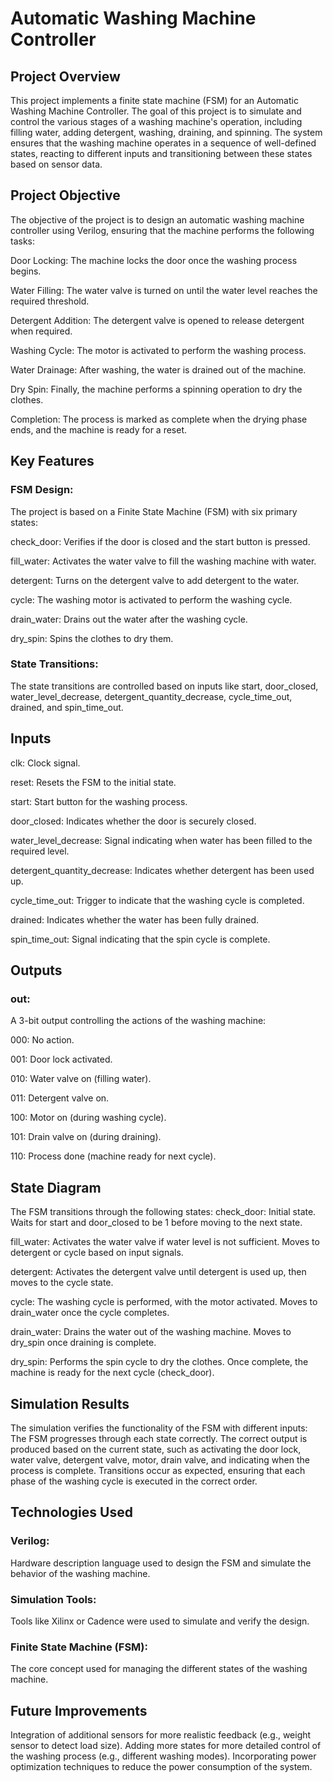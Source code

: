 # Automatic Washing Machine Controller
## Project Overview
This project implements a finite state machine (FSM) for an Automatic Washing Machine Controller. The goal of this project is to simulate and control the various stages of a washing machine's operation, including filling water, adding detergent, washing, draining, and spinning. The system ensures that the washing machine operates in a sequence of well-defined states, reacting to different inputs and transitioning between these states based on sensor data.

## Project Objective
The objective of the project is to design an automatic washing machine controller using Verilog, ensuring that the machine performs the following tasks:

Door Locking: The machine locks the door once the washing process begins.

Water Filling: The water valve is turned on until the water level reaches the required threshold.

Detergent Addition: The detergent valve is opened to release detergent when required.

Washing Cycle: The motor is activated to perform the washing process.

Water Drainage: After washing, the water is drained out of the machine.

Dry Spin: Finally, the machine performs a spinning operation to dry the clothes.

Completion: The process is marked as complete when the drying phase ends, and the machine is ready for a reset.
## Key Features
### FSM Design:
The project is based on a Finite State Machine (FSM) with six primary states:

check_door: Verifies if the door is closed and the start button is pressed.

fill_water: Activates the water valve to fill the washing machine with water.

detergent: Turns on the detergent valve to add detergent to the water.

cycle: The washing motor is activated to perform the washing cycle.

drain_water: Drains out the water after the washing cycle.

dry_spin: Spins the clothes to dry them.

### State Transitions: 
The state transitions are controlled based on inputs like start, door_closed, water_level_decrease, detergent_quantity_decrease, cycle_time_out, drained, and spin_time_out.
## Inputs
clk: Clock signal.

reset: Resets the FSM to the initial state.

start: Start button for the washing process.

door_closed: Indicates whether the door is securely closed.

water_level_decrease: Signal indicating when water has been filled to the required level.

detergent_quantity_decrease: Indicates whether detergent has been used up.

cycle_time_out: Trigger to indicate that the washing cycle is completed.

drained: Indicates whether the water has been fully drained.

spin_time_out: Signal indicating that the spin cycle is complete.
## Outputs
### out: 
A 3-bit output controlling the actions of the washing machine:

000: No action.

001: Door lock activated.

010: Water valve on (filling water).

011: Detergent valve on.

100: Motor on (during washing cycle).

101: Drain valve on (during draining).

110: Process done (machine ready for next cycle).
## State Diagram
The FSM transitions through the following states:
check_door: Initial state. Waits for start and door_closed to be 1 before moving to the next state.

fill_water: Activates the water valve if water level is not sufficient. Moves to detergent or cycle based on input signals.

detergent: Activates the detergent valve until detergent is used up, then moves to the cycle state.

cycle: The washing cycle is performed, with the motor activated. Moves to drain_water once the cycle completes.

drain_water: Drains the water out of the washing machine. Moves to dry_spin once draining is complete.

dry_spin: Performs the spin cycle to dry the clothes. Once complete, the machine is ready for the next cycle (check_door).

## Simulation Results
The simulation verifies the functionality of the FSM with different inputs:
The FSM progresses through each state correctly.
The correct output is produced based on the current state, such as activating the door lock, water valve, detergent valve, motor, drain valve, and indicating when the process is complete.
Transitions occur as expected, ensuring that each phase of the washing cycle is executed in the correct order.
## Technologies Used
### Verilog: 
Hardware description language used to design the FSM and simulate the behavior of the washing machine.
### Simulation Tools: 
Tools like Xilinx or Cadence were used to simulate and verify the design.
### Finite State Machine (FSM):
The core concept used for managing the different states of the washing machine.
## Future Improvements
Integration of additional sensors for more realistic feedback (e.g., weight sensor to detect load size).
Adding more states for more detailed control of the washing process (e.g., different washing modes).
Incorporating power optimization techniques to reduce the power consumption of the system.
